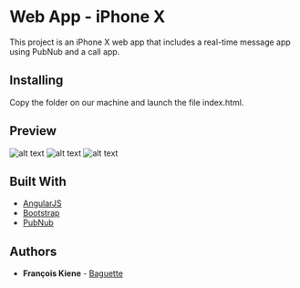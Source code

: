 # Web App - iPhone X

This project is an iPhone X web app that includes a real-time message app using PubNub and a call app.

## Installing

Copy the folder on our machine and launch the file index.html.

## Preview

![alt text](https://i.imgur.com/hCetsRm.png)
![alt text](https://i.imgur.com/UnsyRka.png)
![alt text](https://i.imgur.com/YeQGlqU.png)

## Built With

* [AngularJS](https://angularjs.org/)
* [Bootstrap](http://getbootstrap.com/)
* [PubNub](https://www.pubnub.com/)

## Authors

* **François Kiene** - [Baguette](https://github.com/Bagu3tte/)
